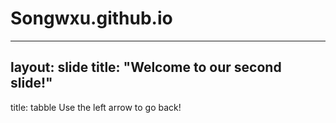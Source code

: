 # Songwxu.github.io
---
layout: slide
title: "Welcome to our second slide!"
---
title: tabble
Use the left arrow to go back!
